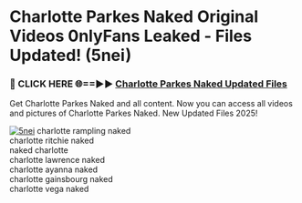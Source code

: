 # Charlotte Parkes Naked Original Videos 0nlyFans Leaked - Files Updated! (5nei)

<h3>🔴 CLICK HERE 🌐==►► <a href="https://tinyurl.com/up5wt9bj" rel="nofollow">Charlotte Parkes Naked Updated Files</a></h3>

Get Charlotte Parkes Naked and all content. Now you can access all videos and pictures of Charlotte Parkes Naked. New Updated Files 2025!

[![5nei](https://i.imgur.com/ABiUzMV.gif)](https://tinyurl.com/up5wt9bj)
charlotte rampling naked<br>
charlotte ritchie naked<br>
naked charlotte<br>
charlotte lawrence naked<br>
charlotte ayanna naked<br>
charlotte gainsbourg naked<br>
charlotte vega naked